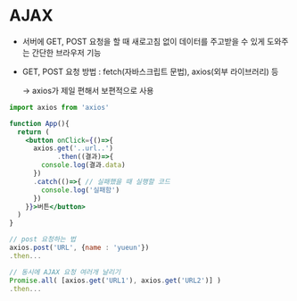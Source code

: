 # AJAX

- 서버에 GET, POST 요청을 할 때 새로고침 없이 데이터를 주고받을 수 있게 도와주는 간단한 브라우저 기능
- GET, POST 요청 방법 : fetch(자바스크립트 문법), axios(외부 라이브러리) 등

  → axios가 제일 편해서 보편적으로 사용

```jsx
import axios from 'axios'

function App(){
  return (
    <button onClick={()=>{
      axios.get('..url..')
			.then((결과)=>{
        console.log(결과.data)
      })
      .catch(()=>{ // 실패했을 때 실행할 코드
        console.log('실패함')
      })
    }}>버튼</button>
  )
}

// post 요청하는 법
axios.post('URL', {name : 'yueun'})
.then...

// 동시에 AJAX 요청 여러개 날리기
Promise.all( [axios.get('URL1'), axios.get('URL2')] )
.then...
```
